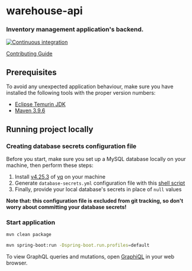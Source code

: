 warehouse-api
=============

### Inventory management application's backend.

[![Continuous integration](https://github.com/Netsurfclub/warehouse-api/actions/workflows/build.yml/badge.svg)](https://github.com/Netsurfclub/warehouse-api/actions/workflows/build.yml)

[Contributing Guide](.github/CONTRIBUTING.md)

Prerequisites
-------------

To avoid any unexpected application behaviour, make sure you have installed the following tools with the proper version numbers:

- [Eclipse Temurin JDK](https://adoptium.net/temurin/releases)
- [Maven 3.9.6](https://maven.apache.org/download.cgi)

Running project locally
-----------------------

### Creating database secrets configuration file

Before you start, make sure you set up a MySQL database locally on your machine, then perform these steps:

1. Install [v4.25.3](https://github.com/mikefarah/yq/releases/tag/v4.25.3) of [yq](https://github.com/mikefarah/yq) on your machine
2. Generate `database-secrets.yml` configuration file with this [shell script](./generate-database-secrets-file.sh)
3. Finally, provide your local database's secrets in place of `null` values

**Note that: this configuration file is excluded from git tracking, so don't worry about committing your database secrets!**

### Start application

```bash
mvn clean package

mvn spring-boot:run -Dspring-boot.run.profiles=default
```

To view GraphQL queries and mutations, open [GraphiQL](http://localhost:8080/graphiql) in your web browser.
